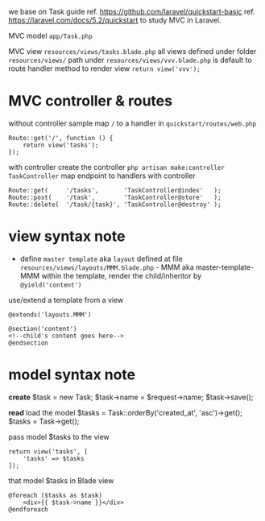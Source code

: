 we base on Task guide ref. https://github.com/laravel/quickstart-basic
                      ref. https://laravel.com/docs/5.2/quickstart 
to study MVC in Laravel.


MVC model   `app/Task.php`

MVC view    `resources/views/tasks.blade.php`
            all views defined under folder `resources/views/`
            path under `resources/views/vvv.blade.php` is default to route handler method to render view `return view('vvv');`

# MVC controller & routes
without controller
sample map `/` to a handler in `quickstart/routes/web.php`
```
Route::get('/', function () {
    return view('tasks');
});
```

with controller
create the controller
`php artisan make:controller TaskController`
map endpoint to handlers with controller
```
Route::get(     '/tasks',       'TaskController@index'   );
Route::post(    '/task',        'TaskController@store'   );
Route::delete(  '/task/{task}', 'TaskController@destroy' );
```

# view syntax note
* define `master template` aka `layout`
defined at file `resources/views/layouts/MMM.blade.php` - MMM aka master-template-MMM
within the template, render the child/inheritor by 
`@yield('content')`


use/extend a template from a view
```
@extends('layouts.MMM')

@section('content')
<!--child's content goes here-->
@endsection
```

# model syntax note
**create**
$task = new Task;
$task->name = $request->name;
$task->save();

**read**
load the model
$tasks = Task::orderBy('created_at', 'asc')->get();
$tasks = Task->get();

pass model $tasks to the view
```
return view('tasks', [
    'tasks' => $tasks
]);
```

that model $tasks in Blade view 
```
@foreach ($tasks as $task)
    <div>{{ $task->name }}</div>
@endforeach
```
